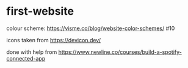 # first-website

colour scheme: https://visme.co/blog/website-color-schemes/ #10

icons taken from https://devicon.dev/

done with help from https://www.newline.co/courses/build-a-spotify-connected-app
